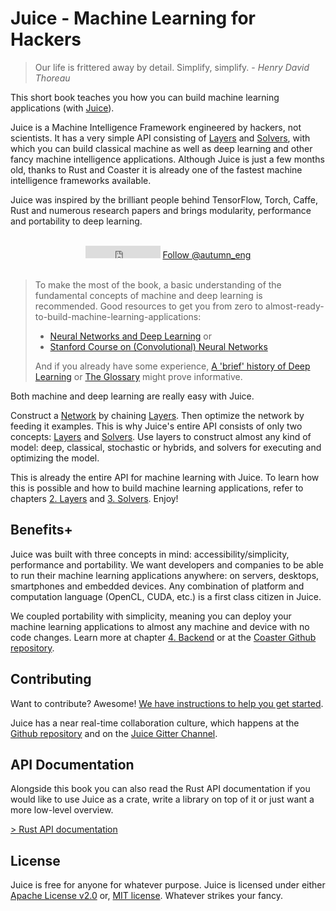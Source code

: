 # Juice - Machine Learning for Hackers

> Our life is frittered away by detail. Simplify, simplify. -
> _Henry David Thoreau_

This short book teaches you how you can build machine learning applications (with
[Juice][juice]).

Juice is a Machine Intelligence Framework engineered by hackers, not scientists.
It has a very simple API consisting of [Layers][layers] and [Solvers][solvers], with which
you can build classical machine as well as deep learning and other fancy machine
intelligence applications. Although Juice is just a few months old, 
thanks to Rust and Coaster it is already one of the fastest machine intelligence
frameworks available.

Juice was inspired by the brilliant people behind TensorFlow, Torch, Caffe,
Rust and numerous research papers and brings modularity, performance and
portability to deep learning.

<br/>

<div align="center">
  <iframe src="https://ghbtns.com/github-btn.html?user=autumnai&repo=juice&type=star&count=true" frameborder="0" scrolling="0" width="120px" height="20px"></iframe>
  <a href="https://twitter.com/autumn_eng" class="twitter-follow-button" data-show-count="false">Follow @autumn_eng</a>
  <script>!function(d,s,id){var js,fjs=d.getElementsByTagName(s)[0],p=/^http:/.test(d.location)?'http':'https';if(!d.getElementById(id)){js=d.createElement(s);js.id=id;js.src=p+'://platform.twitter.com/widgets.js';fjs.parentNode.insertBefore(js,fjs);}}(document, 'script', 'twitter-wjs');</script>
</div>

<br/>

> To make the most of the book, a basic understanding of the fundamental concepts
> of machine and deep learning is recommended. Good resources to get you from
> zero to almost-ready-to-build-machine-learning-applications:
>
> * [Neural Networks and Deep Learning](http://neuralnetworksanddeeplearning.com/) or
> * [Stanford Course on (Convolutional) Neural Networks](http://cs231n.github.io/)
>
> And if you already have some experience, [A 'brief' history of Deep Learning](http://www.andreykurenkov.com/writing/a-brief-history-of-neural-nets-and-deep-learning/) or [The Glossary](./deep-learning-glossary.html)
> might prove informative.

Both machine and deep learning are really easy with Juice.

Construct a [Network](./deep-learning-glossary.html#Network) by chaining [Layers](./deep-learning-glossary.html#Layer). 
Then optimize the network by feeding it examples.
This is why Juice's entire API consists of only two concepts: [Layers][layers]
and [Solvers][solvers]. Use layers to construct almost any kind of model: deep,
classical, stochastic or hybrids, and solvers for executing and optimizing the
model.

This is already the entire API for machine learning with Juice. To learn how
this is possible and how to build machine learning applications, refer to chapters 
[2. Layers](./layers.html) and [3. Solvers](./solvers.html). Enjoy!

[juice]: https://github.com/spearow/juice
[layers]: ./layers.html
[solvers]: ./solvers.html

## Benefits+

Juice was built with three concepts in mind: accessibility/simplicity,
performance and portability. We want developers and companies to be able to
run their machine learning applications anywhere: on servers, desktops,
smartphones and embedded devices. Any combination of platform and
computation language (OpenCL, CUDA, etc.) is a first class citizen in Juice.

We coupled portability with simplicity, meaning you can deploy your machine
learning applications to almost any machine and device with no code changes. 
Learn more at chapter [4. Backend](./backend.html) or at the
[Coaster Github repository](https://github.com/autumnai/coaster).

## Contributing

Want to contribute? Awesome!
[We have instructions to help you get started](https://github.com/spearow/juice/blob/master/CONTRIBUTING.md).

Juice has a near real-time collaboration culture, which happens at the [Github
repository](https://github.com/spearow/juice) and on the
[Juice Gitter Channel](https://gitter.im/spearow/juice).

## API Documentation

Alongside this book you can also read the Rust API documentation if
you would like to use Juice as a crate, write a library on top of it or
just want a more low-level overview.

[> Rust API documentation][api-docs]

[api-docs]: http://spearow.github.io/juice/

## License

Juice is free for anyone for whatever purpose.
Juice is licensed under either
[Apache License v2.0](https://github.com/spearow/juice/blob/master/LICENSE-APACHE) or,
[MIT license](https://github.com/spearow/juice/blob/master/LICENSE-MIT). 
Whatever strikes your fancy.
